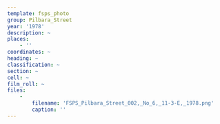 ```yaml
---
template: fsps_photo
group: Pilbara_Street
year: '1978'
description: ~
places:
    - ''
coordinates: ~
heading: ~
classification: ~
section: ~
cell: ~
film_roll: ~
files:
    -
        filename: 'FSPS_Pilbara_Street_002,_No_6,_11-3-E,_1978.png'
        caption: ''
---
```

